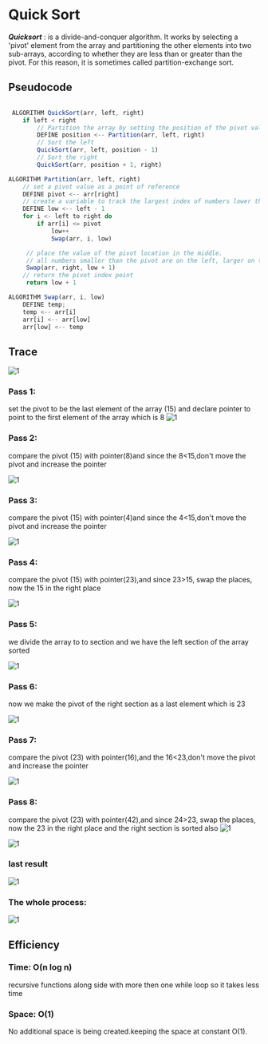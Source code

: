 # Quick Sort
***Quicksort*** :  is a divide-and-conquer algorithm. It works by selecting a 'pivot' element from the array and partitioning the other elements into two sub-arrays, according to whether they are less than or greater than the pivot. For this reason, it is sometimes called partition-exchange sort.
## Pseudocode
```js

 ALGORITHM QuickSort(arr, left, right)
    if left < right
        // Partition the array by setting the position of the pivot value 
        DEFINE position <-- Partition(arr, left, right)
        // Sort the left
        QuickSort(arr, left, position - 1)
        // Sort the right
        QuickSort(arr, position + 1, right)

ALGORITHM Partition(arr, left, right)
    // set a pivot value as a point of reference
    DEFINE pivot <-- arr[right]
    // create a variable to track the largest index of numbers lower than the defined pivot
    DEFINE low <-- left - 1
    for i <- left to right do
        if arr[i] <= pivot
            low++
            Swap(arr, i, low)

     // place the value of the pivot location in the middle.
     // all numbers smaller than the pivot are on the left, larger on the right. 
     Swap(arr, right, low + 1)
    // return the pivot index point
     return low + 1

ALGORITHM Swap(arr, i, low)
    DEFINE temp;
    temp <-- arr[i]
    arr[i] <-- arr[low]
    arr[low] <-- temp

```
## Trace

![1](./././asset/b.PNG)

### Pass 1:
 set the pivot to be the last element of the array (15)
 and declare pointer to point to the first element of the array which is 8
 ![1](./././asset/100.PNG)

### Pass 2:
 

compare the pivot (15) with pointer(8)and since the 8<15,don't move the pivot and increase the pointer 

 ![1](./././asset/200.PNG)

### Pass 3:
compare the pivot (15) with pointer(4)and since the 4<15,don't move the pivot and increase the pointer 

 ![1](./././asset/300.PNG)


### Pass 4:

compare the pivot (15) with pointer(23),and since 23>15, swap the places, now the 15 in the right place 

 ![1](./././asset/400.PNG)

### Pass 5:
we divide the array to to section 
and we have the left section of the array sorted 


 ![1](./././asset/500.PNG)

### Pass 6:
now we make the pivot of the right section as a last element which is 23

 ![1](./././asset/600.PNG)

### Pass 7:
compare the pivot (23) with pointer(16),and the 16<23,don't move the pivot and increase the pointer 

 ![1](./././asset/700.PNG)

 ### Pass 8:

compare the pivot (23) with pointer(42),and since 24>23, swap the places, now the 23 in the right place and the right section is sorted also 
 ![1](./././asset/800.PNG)
 
  ![1](./././asset/900.PNG)





### last result 
  ![1](./././asset/final.PNG)

### The whole process:
   ![1](./././asset/all.PNG)




## Efficiency
### Time: O(n log n)
recursive functions along side with more then one while loop so it takes less time 
### Space: O(1)
No additional space is being created.keeping the space at constant O(1).